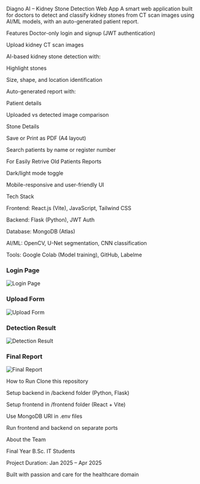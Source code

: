 Diagno AI – Kidney Stone Detection Web App
A smart web application built for doctors to detect and classify kidney stones from CT scan images using AI/ML models, with an auto-generated patient report.

Features
Doctor-only login and signup (JWT authentication)

Upload kidney CT scan images

AI-based kidney stone detection with:

Highlight stones

Size, shape, and location identification


Auto-generated report with:

Patient details

Uploaded vs detected image comparison

Stone Details

Save or Print as PDF (A4 layout)

Search patients by name or register number

For Easily Retrive Old Patients Reports

Dark/light mode toggle

Mobile-responsive and user-friendly UI

Tech Stack

Frontend: React.js (Vite), JavaScript, Tailwind CSS

Backend: Flask (Python), JWT Auth

Database: MongoDB (Atlas)

AI/ML: OpenCV, U-Net segmentation, CNN classification

Tools: Google Colab (Model training), GitHub, Labelme

### Login Page
![Login Page](https://github.com/your-username/your-repo-name/raw/main/assets/login-page.png)

### Upload Form
![Upload Form](https://github.com/your-username/your-repo-name/raw/main/assets/upload-form.png)

### Detection Result
![Detection Result](https://github.com/your-username/your-repo-name/raw/main/assets/detection-result.png)

### Final Report
![Final Report](https://github.com/your-username/your-repo-name/raw/main/assets/final-report.png)


How to Run
Clone this repository

Setup backend in /backend folder (Python, Flask)

Setup frontend in /frontend folder (React + Vite)

Use MongoDB URI in .env files

Run frontend and backend on separate ports



About the Team

Final Year B.Sc. IT Students

Project Duration: Jan 2025 – Apr 2025

Built with passion and care for the healthcare domain